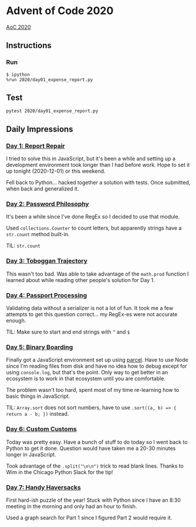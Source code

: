 # Advent of Code 2020

[AoC 2020](https://adventofcode.com/2020)

## Instructions

### Run

```console
$ ipython
%run 2020/day01_expense_report.py
```

## Test

```console
pytest 2020/day01_expense_report.py
```

## Daily Impressions

### [Day 1: Report Repair](https://adventofcode.com/2020/day/1)

I tried to solve this in JavaScript,
but it's been a while and setting up a development environment
took longer than I had before work.
Hope to set it up tonight (2020-12-01) or this weekend.

Fell back to Python... hacked together a solution with tests.
Once submitted, when back and generalized it.

### [Day 2: Password Philosophy](https://adventofcode.com/2020/day/2)

It's been a while since I've done RegEx so I decided to use that module.

Used `collections.Counter` to count letters, but apparently strings have a `str.count` method built-in.

TIL: `str.count`

### [Day 3: Toboggan Trajectory](https://adventofcode.com/2020/day/3)

This wasn't too bad. Was able to take advantage of the `math.prod` function I learned about while reading other people's solution for Day 1.

### [Day 4: Passport Processing](https://adventofcode.com/2020/day/4)

Validating data without a serializer is not a lot of fun. It took me a few attempts to get this question correct... my RegEx-es were not accurate enough.

TIL: Make sure to start and end strings with `^` and `$`

### [Day 5: Binary Boarding](https://adventofcode.com/2020/day/5)

Finally got a JavaScript environment set up using [parcel](https://parceljs.org/). Have to use Node since I'm reading files from disk and have no idea how to debug except for using `console.log`, but that's the point. Only way to get better in an ecosystem is to work in that ecosystem until you are comfortable.

The problem wasn't too hard, spent most of my time re-learning how to basic things in JavaScript.

TIL: `Array.sort` does not sort numbers, have to use `.sort((a, b) => { return a - b; })` instead.

### [Day 6: Custom Customs](https://adventofcode.com/2020/day/6)

Today was pretty easy. Have a bunch of stuff to do today so I went back to Python to get it done. Question would have taken me a 20-30 minutes longer in JavaScript.

Took advantage of the `.split("\n\n")` trick to read blank lines. Thanks to Wim in the Chicago Python Slack for the tip!

### [Day 7: Handy Haversacks](https://adventofcode.com/2020/day/7)

First hard-ish puzzle of the year! Stuck with Python since I have an 8:30 meeting in the morning and only had an hour to finish.

Used a graph search for Part 1 since I figured Part 2 would require it.
